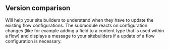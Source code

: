 ## Version comparison

Will help your site builders to understand when they have to update the existing flow configurations. The submodule reacts on configuration changes (like for example adding a field to a content type that is used within a flow) and displays a message to your sitebuilders if a update of a flow configuration is necessary.
